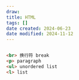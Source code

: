 ```yaml
---
draw:
title: HTML
tags: []
date created: 2024-06-23
date modified: 2024-11-12
---
```


```html

<br> 换行符 break
<p> paragraph
<ul> unordered list
<l> list
```
